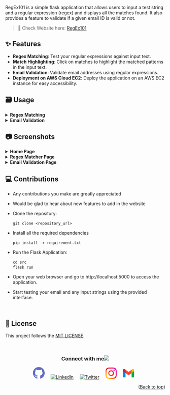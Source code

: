 RegEx101 is a simple flask application that allows users to input a test string and a regular expression (regex) and displays all the matches found. It also provides a feature to validate if a given email ID is valid or not.

> 🔗 Check Website here: [RegEx101](http://13.60.37.27:5000/)

## ✨ Features
- **Regex Matching**: Test your regular expressions against input text.
- **Match Highlighting**: Click on matches to highlight the matched patterns in the input text.
- **Email Validation**: Validate email addresses using regular expressions.
- **Deployment on AWS Cloud EC2**: Deploy the application on an AWS EC2 instance for easy accessibility.
 
## 🗃️ Usage

<details>
<summary><b>Regex Matching</b></summary>
<br />    
    
1. Enter your regular expression in the provided input field.
2. Enter your test text in the text area.
3. Click on the "Match" button to see the matches.
4. Click on a match to highlight the matched pattern in the input text.
    
</details>

<details>
<summary><b>Email Validation</b></summary>
<br />
    
1. Enter your email regex in the provided input field.
2. Enter the email address you want to validate.
3. Click on the "Validate" button to check if the email address matches the regex.

</details>

## 📷 Screenshots

<details>
  <summary><b>Home Page</b></summary>
  <br />
  <img src="https://github.com/himanshu-03/RegEx101/assets/97957777/888649d2-ac34-4de2-8f6f-1ce6dcb18432" style="width: 75%;">
</details>

<details>
  <summary><b>Regex Matcher Page</b></summary>
  <br />
  <img src="https://github.com/himanshu-03/RegEx101/assets/97957777/0dd4ceba-9a22-4e85-b489-02a48fee057b" style="width: 75%;">
</details>

<details>
  <summary><b>Email Validation Page</b></summary>
  <br />
  <img src="https://github.com/himanshu-03/RegEx101/assets/97957777/14c4308d-4775-49be-ad7c-b708cbafd483" style="width: 75%;">
</details>


## 💻 Contributions

- Any contributions you make are greatly appreciated
- Would be glad to hear about new features to add in the website
- Clone the repository:
    ```
    git clone <repository_url>
    ```
- Install all the required dependencies
    ```
    pip install -r requirement.txt
    ```
- Run the Flask Application:
    ```
    cd src
    flask run
    ```
- Open your web browser and go to http://localhost:5000 to access the application.

- Start testing your email and any input strings using the provided interface.

<br />

## 🪪 License
This project follows the [MIT LICENSE](https://choosealicense.com/licenses/mit/).

<br />

<div align="center">
<h3> Connect with me<a href="https://gifyu.com/image/Zy2f"><img src="https://github.com/milaan9/milaan9/blob/main/Handshake.gif" width="50px"></a>
</h3> 
<p align="center">
    <a href="https://www.github.com/himanshu-03" target="_blank" rel="noreferrer"><img alt="Github" width="37px" src="https://github.com/himanshu-03/himanshu-03/raw/main/assets/socials/github.png"></a> &nbsp&nbsp&nbsp
    <a href="https://www.linkedin.com/in/agarwal-himanshu" target="_blank"><img alt="LinkedIn" width="35px" src="https://cdn.iconscout.com/icon/free/png-512/free-linkedin-189-721962.png?f=webp&w=256"></a> &nbsp&nbsp&nbsp
    <a href="https://twitter.com/hiimanshu_03" target="_blank"><img alt="Twitter" width="35px" src="https://freelogopng.com/images/all_img/1690643777twitter-x%20logo-png-white.png"></a> &nbsp&nbsp&nbsp
    <a href="https://www.instagram.com/_._hiimanshu_._" target="_blank"><img alt="Instagram" width="35px" src="https://github.com/himanshu-03/himanshu-03/raw/main/assets/socials/instagram.png"></a> &nbsp&nbsp&nbsp
    <a href="mailto:himanshuaaagarwal2002@gmail.com" target="_blank"><img alt="Gmail" width="35px" src="https://github.com/himanshu-03/himanshu-03/raw/main/assets/socials/gmail.png"></a>&nbsp&nbsp&nbsp
<p align="right">(<a href="#top">Back to top</a>)</p>
</p> 

